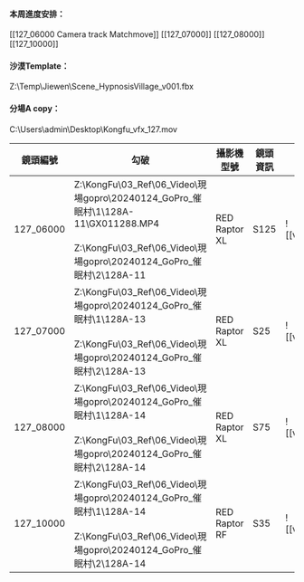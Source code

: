 #### 本周進度安排：
[[127_06000 Camera track Matchmove]]
[[127_07000]]
[[127_08000]]
[[127_10000]]

#### 沙漠Template：
Z:\Temp\Jiewen\Scene_HypnosisVillage_v001.fbx
#### 分場A copy：
C:\Users\admin\Desktop\Kongfu_vfx_127.mov

| 鏡頭編號      | 勾破                                                                                                                                                | 攝影機型號         | 鏡頭資訊 | 擷圖                               |
| --------- | ------------------------------------------------------------------------------------------------------------------------------------------------- | ------------- | ---- | -------------------------------- |
| 127_06000 | Z:\KongFu\03_Ref\06_Video\現場gopro\20240124_GoPro_催眠村\1\128A-11\GX011288.MP4<br><br>Z:\KongFu\03_Ref\06_Video\現場gopro\20240124_GoPro_催眠村\2\128A-11 | RED Raptor XL | S125 | ![[vfx_127_06000_v01.00000.png]] |
| 127_07000 | Z:\KongFu\03_Ref\06_Video\現場gopro\20240124_GoPro_催眠村\1\128A-13<br><br>Z:\KongFu\03_Ref\06_Video\現場gopro\20240124_GoPro_催眠村\2\128A-13              | RED Raptor XL | S25  | ![[vfx_127_07000_v01.00000.png]] |
| 127_08000 | Z:\KongFu\03_Ref\06_Video\現場gopro\20240124_GoPro_催眠村\1\128A-14<br><br>Z:\KongFu\03_Ref\06_Video\現場gopro\20240124_GoPro_催眠村\2\128A-14              | RED Raptor XL | S75  | ![[vfx_127_08000_v01.00000.png]] |
| 127_10000 | Z:\KongFu\03_Ref\06_Video\現場gopro\20240124_GoPro_催眠村\1\128A-14<br><br>Z:\KongFu\03_Ref\06_Video\現場gopro\20240124_GoPro_催眠村\2\128A-14              | RED Raptor RF | S35  | ![[vfx_127_10000_v01.00000.png]] |





